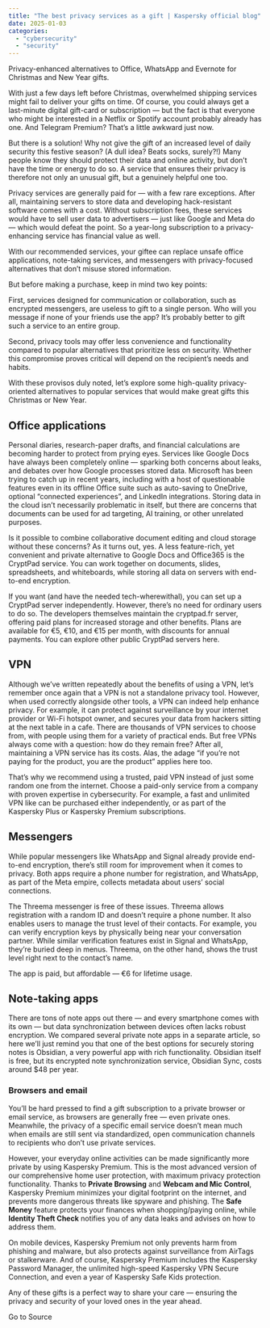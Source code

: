 ```yaml
---
title: "The best privacy services as a gift | Kaspersky official blog"
date: 2025-01-03
categories: 
  - "cybersecurity"
  - "security"
---
```


Privacy-enhanced alternatives to Office, WhatsApp and Evernote for Christmas and New Year gifts.

With just a few days left before Christmas, overwhelmed shipping services might fail to deliver your gifts on time. Of course, you could always get a last-minute digital gift-card or subscription — but the fact is that everyone who might be interested in a Netflix or Spotify account probably already has one. And Telegram Premium? That’s a little awkward just now.

But there is a solution! Why not give the gift of an increased level of daily security this festive season? (A dull idea? Beats socks, surely?!) Many people know they should protect their data and online activity, but don’t have the time or energy to do so. A service that ensures their privacy is therefore not only an unusual gift, but a genuinely helpful one too.

Privacy services are generally paid for — with a few rare exceptions. After all, maintaining servers to store data and developing hack-resistant software comes with a cost. Without subscription fees, these services would have to sell user data to advertisers — just like Google and Meta do — which would defeat the point. So a year-long subscription to a privacy-enhancing service has financial value as well.

With our recommended services, your giftee can replace unsafe office applications, note-taking services, and messengers with privacy-focused alternatives that don’t misuse stored information.

But before making a purchase, keep in mind two key points:

First, services designed for communication or collaboration, such as encrypted messengers, are useless to gift to a single person. Who will you message if none of your friends use the app? It’s probably better to gift such a service to an entire group.

Second, privacy tools may offer less convenience and functionality compared to popular alternatives that prioritize less on security. Whether this compromise proves critical will depend on the recipient’s needs and habits.

With these provisos duly noted, let’s explore some high-quality privacy-oriented alternatives to popular services that would make great gifts this Christmas or New Year.

## Office applications

Personal diaries, research-paper drafts, and financial calculations are becoming harder to protect from prying eyes. Services like Google Docs have always been completely online — sparking both concerns about leaks, and debates over how Google processes stored data. Microsoft has been trying to catch up in recent years, including with a host of questionable features even in its offline Office suite such as auto-saving to OneDrive, optional “connected experiences”, and LinkedIn integrations. Storing data in the cloud isn’t necessarily problematic in itself, but there are concerns that documents can be used for ad targeting, AI training, or other unrelated purposes.

Is it possible to combine collaborative document editing and cloud storage without these concerns? As it turns out, yes. A less feature-rich, yet convenient and private alternative to Google Docs and Office365 is the CryptPad service. You can work together on documents, slides, spreadsheets, and whiteboards, while storing all data on servers with end-to-end encryption.

If you want (and have the needed tech-wherewithal), you can set up a CryptPad server independently. However, there’s no need for ordinary users to do so. The developers themselves maintain the cryptpad.fr server, offering paid plans for increased storage and other benefits. Plans are available for €5, €10, and €15 per month, with discounts for annual payments. You can explore other public CryptPad servers here.

## VPN

Although we’ve written repeatedly about the benefits of using a VPN, let’s remember once again that a VPN is not a standalone privacy tool. However, when used correctly alongside other tools, a VPN can indeed help enhance privacy. For example, it can protect against surveillance by your internet provider or Wi-Fi hotspot owner, and secures your data from hackers sitting at the next table in a cafe. There are thousands of VPN services to choose from, with people using them for a variety of practical ends. But free VPNs always come with a question: how do they remain free? After all, maintaining a VPN service has its costs. Alas, the adage “if you’re not paying for the product, you are the product” applies here too.

That’s why we recommend using a trusted, paid VPN instead of just some random one from the internet. Choose a paid-only service from a company with proven expertise in cybersecurity. For example, a fast and unlimited VPN like can be purchased either independently, or as part of the Kaspersky Plus or Kaspersky Premium subscriptions.

## Messengers

While popular messengers like WhatsApp and Signal already provide end-to-end encryption, there’s still room for improvement when it comes to privacy. Both apps require a phone number for registration, and WhatsApp, as part of the Meta empire, collects metadata about users’ social connections.

The Threema messenger is free of these issues. Threema allows registration with a random ID and doesn’t require a phone number. It also enables users to manage the trust level of their contacts. For example, you can verify encryption keys by physically being near your conversation partner. While similar verification features exist in Signal and WhatsApp, they’re buried deep in menus. Threema, on the other hand, shows the trust level right next to the contact’s name.

The app is paid, but affordable — €6 for lifetime usage.

## Note-taking apps

There are tons of note apps out there — and every smartphone comes with its own — but data synchronization between devices often lacks robust encryption. We compared several private note apps in a separate article, so here we’ll just remind you that one of the best options for securely storing notes is Obsidian, a very powerful app with rich functionality. Obsidian itself is free, but its encrypted note synchronization service, Obsidian Sync, costs around $48 per year.

### Browsers and email

You’ll be hard pressed to find a gift subscription to a private browser or email service, as browsers are generally free — even private ones. Meanwhile, the privacy of a specific email service doesn’t mean much when emails are still sent via standardized, open communication channels to recipients who don’t use private services.

However, your everyday online activities can be made significantly more private by using Kaspersky Premium. This is the most advanced version of our comprehensive home user protection, with maximum privacy protection functionality. Thanks to **Private Browsing** and **Webcam and Mic Control**, Kaspersky Premium minimizes your digital footprint on the internet, and prevents more dangerous threats like spyware and phishing. The **Safe Money** feature protects your finances when shopping/paying online, while **Identity Theft Check** notifies you of any data leaks and advises on how to address them.

On mobile devices, Kaspersky Premium not only prevents harm from phishing and malware, but also protects against surveillance from AirTags or stalkerware. And of course, Kaspersky Premium includes the Kaspersky Password Manager, the unlimited high-speed Kaspersky VPN Secure Connection, and even a year of Kaspersky Safe Kids protection.

Any of these gifts is a perfect way to share your care — ensuring the privacy and security of your loved ones in the year ahead.

Go to Source
